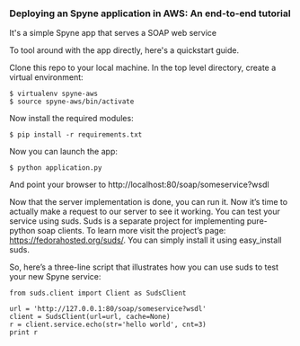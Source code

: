 ### Deploying an Spyne application in AWS: An end-to-end tutorial

It's a simple Spyne app that serves a SOAP web service

To tool around with the app directly, here's a quickstart guide. 

Clone this repo to your local machine. In the top level directory, create a virtual environment:
```
$ virtualenv spyne-aws
$ source spyne-aws/bin/activate
```
Now install the required modules:
```
$ pip install -r requirements.txt
```
Now you can launch the app:
```
$ python application.py
```
And point your browser to http://localhost:80/soap/someservice?wsdl

Now that the server implementation is done, you can run it. Now it’s time to actually make a request to our server to see it working.
You can test your service using suds. Suds is a separate project for implementing pure-python soap clients. To learn more visit the project’s page: https://fedorahosted.org/suds/. You can simply install it using easy_install suds.

So, here’s a three-line script that illustrates how you can use suds to test your new Spyne service:
```
from suds.client import Client as SudsClient

url = 'http://127.0.0.1:80/soap/someservice?wsdl'
client = SudsClient(url=url, cache=None)
r = client.service.echo(str='hello world', cnt=3)
print r
```
